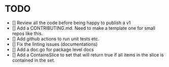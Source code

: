 # TODO

-   [] Review all the code before being happy to publish a v1
-   [] Add a CONTRIBUTING.md. Need to make a template one for small repos like this.
-   [] Add github actions to run unit tests etc.
-   [] Fix the linting issues (documentations)
-   [] Add a doc.go for package level docs
-   [] Add a ContainsSlice to set that will return true if all items in the slice is contained in the set.
